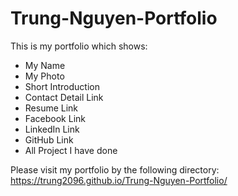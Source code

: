 # Trung-Nguyen-Portfolio

This is my portfolio which shows:
- My Name
- My Photo
- Short Introduction
- Contact Detail Link
- Resume Link
- Facebook Link
- LinkedIn Link
- GitHub Link
- All Project I have done

Please visit my portfolio by the following directory:
https://trung2096.github.io/Trung-Nguyen-Portfolio/
